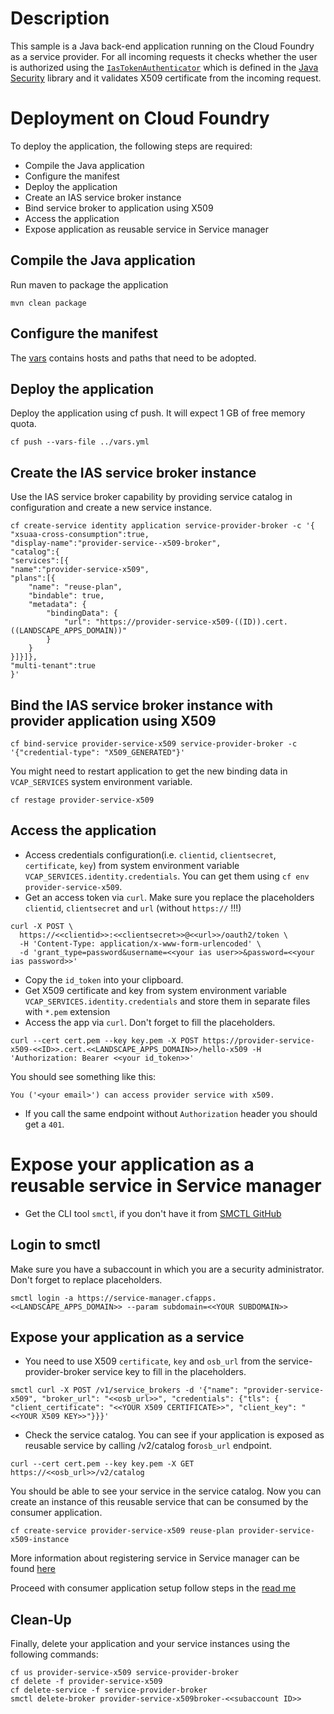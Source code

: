 # Description
This sample is a Java back-end application running on the Cloud Foundry as a service provider. For all incoming requests it checks whether the user is authorized using the 
[`IasTokenAuthenticator`](/java-security/src/main/java/com/sap/cloud/security/servlet) which is defined in the [Java Security](../../java-security/) library and it validates X509 certificate from the incoming request.

# Deployment on Cloud Foundry
To deploy the application, the following steps are required:
- Compile the Java application
- Configure the manifest
- Deploy the application    
- Create an IAS service broker instance
- Bind service broker to application using X509
- Access the application
- Expose application as reusable service in Service manager

## Compile the Java application
Run maven to package the application
```shell
mvn clean package
```

## Configure the manifest
The [vars](../../vars.yml) contains hosts and paths that need to be adopted.

## Deploy the application
Deploy the application using cf push. It will expect 1 GB of free memory quota.

```shell
cf push --vars-file ../vars.yml
```

## Create the IAS service broker instance
Use the IAS service broker capability by providing service catalog in configuration and create a new service instance.
```shell script
cf create-service identity application service-provider-broker -c '{
"xsuaa-cross-consumption":true,
"display-name":"provider-service--x509-broker",
"catalog":{
"services":[{
"name":"provider-service-x509",
"plans":[{
    "name": "reuse-plan",
    "bindable": true,
    "metadata": {
        "bindingData": {
            "url": "https://provider-service-x509-((ID)).cert.((LANDSCAPE_APPS_DOMAIN))"
        }
    }
}]}]},
"multi-tenant":true
}'
```

## Bind the IAS service broker instance with provider application using X509
```shell script
cf bind-service provider-service-x509 service-provider-broker -c '{"credential-type": "X509_GENERATED"}'
```
You might need to restart application to get the new binding data in `VCAP_SERVICES` system environment variable.
```shell script
cf restage provider-service-x509
```

## Access the application
- Access credentials configuration(i.e. `clientid`, `clientsecret`, `certificate`, `key`) from system environment variable `VCAP_SERVICES.identity.credentials`. You can get them using `cf env provider-service-x509`. 
- Get an access token via `curl`. Make sure you replace the placeholders `clientid`, `clientsecret` and `url` (without `https://` !!!) 

```
curl -X POST \
  https://<<clientid>>:<<clientsecret>>@<<url>>/oauth2/token \
  -H 'Content-Type: application/x-www-form-urlencoded' \
  -d 'grant_type=password&username=<<your ias user>>&password=<<your ias password>>'
```
- Copy the `id_token` into your clipboard.
- Get X509 certificate and key from system environment variable `VCAP_SERVICES.identity.credentials` and store them in separate files with `*.pem` extension
- Access the app via `curl`. Don't forget to fill the placeholders.
```shell script
curl --cert cert.pem --key key.pem -X POST https://provider-service-x509-<<ID>>.cert.<<LANDSCAPE_APPS_DOMAIN>>/hello-x509 -H 'Authorization: Bearer <<your id_token>>'
```

You should see something like this:
```
You ('<your email>') can access provider service with x509.
```
- If you call the same endpoint without `Authorization` header you should get a `401`.

# Expose your application as a reusable service in Service manager
- Get the CLI tool `smctl`, if you don't have it from 
[SMCTL GitHub](https://wiki.wdf.sap.corp/wiki/display/PFS/How+to+register+a+subaccount-scoped+service+broker)
## Login to smctl 
Make sure you have a subaccount in which you are a security administrator. Don't forget to replace placeholders.
```shell script
smctl login -a https://service-manager.cfapps.<<LANDSCAPE_APPS_DOMAIN>> --param subdomain=<<YOUR SUBDOMAIN>>
```
## Expose your application as a service
- You need to use X509 `certificate`, `key` and `osb_url` from the service-provider-broker service key to fill in the placeholders. 
```shell script
smctl curl -X POST /v1/service_brokers -d '{"name": "provider-service-x509", "broker_url": "<<osb_url>>", "credentials": {"tls": { "client_certificate": "<<YOUR X509 CERTIFICATE>>", "client_key": "<<YOUR X509 KEY>>"}}}'
```

- Check the service catalog. You can see if your application is exposed as reusable service by calling /v2/catalog for`osb_url` endpoint.
```shell script
curl --cert cert.pem --key key.pem -X GET https://<<osb_url>>/v2/catalog
```
You should be able to see your service in the service catalog. Now you can create an instance of this reusable service that can be consumed by the consumer application.
```shell script
cf create-service provider-service-x509 reuse-plan provider-service-x509-instance
```

More information about registering service in Service manager can be found [here](https://wiki.wdf.sap.corp/wiki/display/PFS/How+to+register+a+subaccount-scoped+service+broker)

Proceed with consumer application setup follow steps in the [read me](../consumer-x509/README.md)

## Clean-Up
Finally, delete your application and your service instances using the following commands:
```
cf us provider-service-x509 service-provider-broker
cf delete -f provider-service-x509
cf delete-service -f service-provider-broker
smctl delete-broker provider-service-x509broker-<<subaccount ID>>
```


